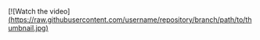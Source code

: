 [![Watch the video]
[(https://raw.githubusercontent.com/username/repository/branch/path/to/thumbnail.jpg)](https://github.com/kuldeepbairwa/kuldeep-bairwa-dictionary-app/blob/a8b4018b238fb7ebcdd4824c46c980c0530c3a0d/recording.mp4)
